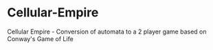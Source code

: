 # Cellular-Empire
Cellular Empire - Conversion of  automata to a 2 player game based on Conway's Game of Life
